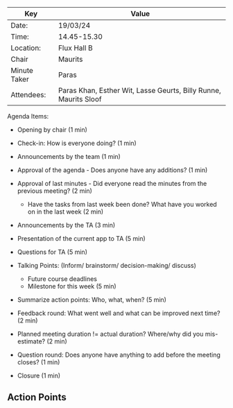 
| Key          | Value                                                            |
|--------------|------------------------------------------------------------------|
| Date:        | 19/03/24                                                         |
| Time:        | 14.45-15.30                                                      |
| Location:    | Flux Hall B                                                      |
| Chair        | Maurits                                                          |
| Minute Taker | Paras                                                            |
| Attendees:   | Paras Khan, Esther Wit, Lasse Geurts, Billy Runne, Maurits Sloof |

Agenda Items:
- Opening by chair (1 min)
- Check-in: How is everyone doing? (1 min)
- Announcements by the team (1 min)
- Approval of the agenda - Does anyone have any additions? (1 min)
- Approval of last minutes - Did everyone read the minutes from the previous meeting? (2 min)
    - Have the tasks from last week been done? What have you worked on in the last week (2 min)

- Announcements by the TA (3 min)
- Presentation of the current app to TA (5 min)
- Questions for TA (5 min)

- Talking Points: (Inform/ brainstorm/ decision-making/ discuss)
    - Future course deadlines
    - Milestone for this week (5 min)

- Summarize action points: Who, what, when? (5 min)
- Feedback round: What went well and what can be improved next time? (2 min)
- Planned meeting duration != actual duration? Where/why did you mis-estimate? (2 min)
- Question round: Does anyone have anything to add before the meeting closes? (1 min)
- Closure (1 min)

Action Points
-
